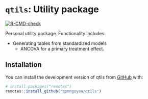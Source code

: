 
# `qtils`: Utility package 


<!-- badges: start -->
[![R-CMD-check](https://github.com/qpmnguyen/qtils/actions/workflows/R-CMD-check.yaml/badge.svg)](https://github.com/qpmnguyen/qtils/actions/workflows/R-CMD-check.yaml)
<!-- badges: end -->

Personal utility package. Functionality includes: 

* Generating tables from standardized models  
    * ANCOVA for a primary treatment effect.  

## Installation

You can install the development version of qtils from [GitHub](https://github.com/) with:

``` r
# install.packages("remotes")
remotes::install_github("qpmnguyen/qtils")
```

